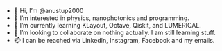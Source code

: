 - 👋 Hi, I’m @anustup2000
- 👀 I’m interested in physics, nanophotonics and programming.
- 🌱 I’m currently learning KLayout, Octave, Qiskit, and LUMERICAL.
- 💞️ I’m looking to collaborate on nothing actually. I am still learning stuff.
- 📫 I can be reached via LinkedIn, Instagram, Facebook and my emails.

<!---
anustup2000/anustup2000 is a ✨ special ✨ repository because its `README.md` (this file) appears on your GitHub profile.
You can click the Preview link to take a look at your changes.
--->
